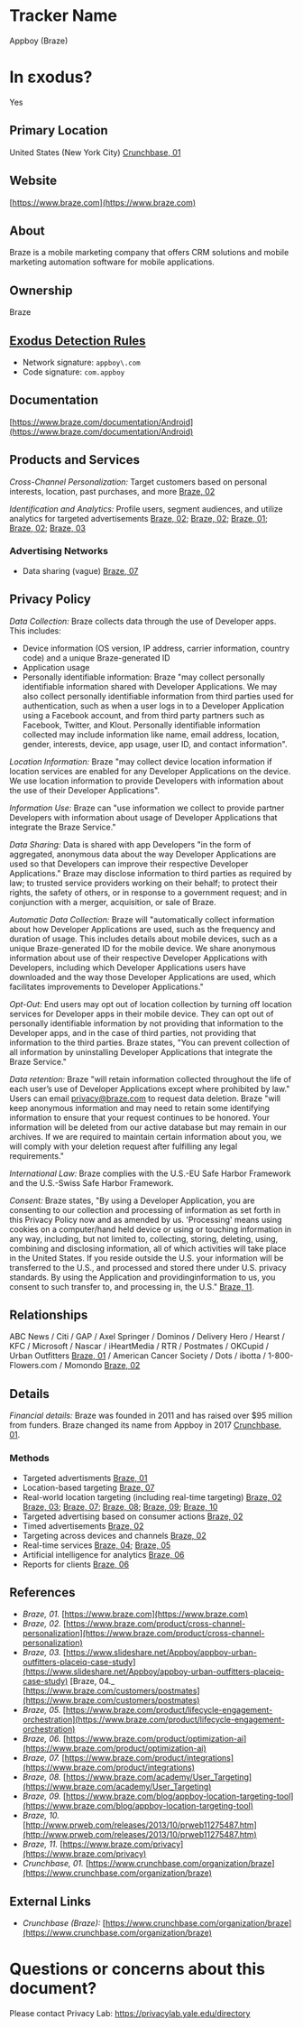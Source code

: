 # Tracker Name
Appboy (Braze)

# In εxodus?
Yes

## Primary Location
United States (New York City) [Crunchbase, 01](https://www.crunchbase.com/organization/braze)

## Website
[https://www.braze.com](https://www.braze.com)

## About
Braze is a mobile marketing company that offers CRM solutions and mobile marketing automation software for mobile applications.

## Ownership
Braze

## [Exodus Detection Rules](https://exodus-privacy.eu.org)
*   Network signature: `appboy\.com`
*   Code signature: `com.appboy`

## Documentation
[https://www.braze.com/documentation/Android](https://www.braze.com/documentation/Android)

## Products and Services
_Cross-Channel Personalization:_ Target customers based on personal interests, location, past purchases, and more [Braze, 02](https://www.braze.com/product/cross-channel-personalization)

_Identification and Analytics:_ Profile users, segment audiences, and utilize analytics for targeted advertisements [Braze, 02](https://www.braze.com/product/cross-channel-personalization); [Braze, 02](https://www.braze.com/product/cross-channel-personalization); [Braze, 01](https://www.braze.com); [Braze, 02](https://www.braze.com/product/cross-channel-personalization); [Braze, 03](https://www.slideshare.net/Appboy/appboy-urban-outfitters-placeiq-case-study)

### Advertising Networks
* Data sharing (vague) [Braze, 07](https://www.braze.com/product/integrations)

## Privacy Policy
_Data Collection:_ Braze collects data through the use of Developer apps. This includes:

* Device information (OS version, IP address, carrier information, country code) and a unique Braze-generated ID
* Application usage
* Personally identifiable information: Braze "may collect personally identifiable information shared with Developer Applications. We may also collect personally identifiable information from third parties used for authentication, such as when a user logs in to a Developer Application using a Facebook account, and from third party partners such as Facebook, Twitter, and Klout. Personally identifiable information collected may include information like name, email address, location, gender, interests, device, app usage, user ID, and contact information".

_Location Information:_ Braze "may collect device location information if location services are enabled for any Developer Applications on the device. We use location information to provide Developers with information about the use of their Developer Applications".

_Information Use:_ Braze can "use information we collect to provide partner Developers with information about usage of Developer Applications that integrate the Braze Service."

_Data Sharing:_ Data is shared with app Developers "in the form of aggregated, anonymous data about the way Developer Applications are used so that Developers can improve their respective Developer Applications." Braze may disclose information to third parties as required by law; to trusted service providers working on their behalf; to protect their rights, the safety of others, or in response to a government request; and in conjunction with a merger, acquisition, or sale of Braze.

_Automatic Data Collection:_ Braze will "automatically collect information about how Developer Applications are used, such as the frequency and duration of usage. This includes details about mobile devices, such as a unique Braze-generated ID for the mobile device. We share anonymous information about use of their respective Developer Applications with Developers, including which Developer Applications users have downloaded and the way those Developer Applications are used, which facilitates improvements to Developer Applications."

_Opt-Out:_ End users may opt out of location collection by turning off location services for Developer apps in their mobile device. They can opt out of personally identifiable information by not providing that information to the Developer apps, and in the case of third parties, not providing that information to the third parties. Braze states, "You can prevent collection of all information by uninstalling Developer Applications that integrate the Braze Service."

_Data retention:_ Braze "will retain information collected throughout the life of each user’s use of Developer Applications except where prohibited by law." Users can email privacy@braze.com to request data deletion. Braze "will keep anonymous information and may need to retain some identifying information to ensure that your request continues to be honored. Your information will be deleted from our active database but may remain in our archives. If we are required to maintain certain information about you, we will comply with your deletion request after fulfilling any legal requirements."

_International Law:_ Braze complies with the U.S.-EU Safe Harbor Framework and the U.S.-Swiss Safe Harbor Framework.

_Consent:_ Braze states, "By using a Developer Application, you are consenting to our collection and processing of information as set forth in this Privacy Policy now and as amended by us. 'Processing' means using cookies on a computer/hand held device or using or touching information in any way, including, but not limited to, collecting, storing, deleting, using, combining and disclosing information, all of which activities will take place in the United States. If you reside outside the U.S. your information will be transferred to the U.S., and processed and stored there under U.S. privacy standards. By using the Application and providinginformation to us, you consent to such transfer to, and processing in, the U.S." [Braze, 11](https://www.braze.com/privacy).

## Relationships
ABC News / Citi / GAP / Axel Springer / Dominos / Delivery Hero / Hearst / KFC / Microsoft / Nascar / iHeartMedia / RTR / Postmates / OKCupid / Urban Outfitters [Braze, 01](https://www.braze.com) / American Cancer Society / Dots / ibotta / 1-800-Flowers.com / Momondo [Braze, 02](https://www.braze.com/customers)

## Details
_Financial details:_ Braze was founded in 2011 and has raised over $95 million from funders. Braze changed its name from Appboy in 2017 [Crunchbase, 01](https://www.crunchbase.com/organization/braze).

### Methods
* Targeted advertisments [Braze, 01](https://www.braze.com)
* Location-based targeting [Braze, 07](https://www.braze.com/product/integrations)
* Real-world location targeting (including real-time targeting) [Braze, 02](https://www.braze.com/product/cross-channel-personalization) [Braze, 03](https://www.slideshare.net/Appboy/appboy-urban-outfitters-placeiq-case-study); [Braze, 07](https://www.braze.com/product/integrations); [Braze, 08](https://www.braze.com/academy/User_Targeting); [Braze, 09](https://www.braze.com/blog/appboy-location-targeting-tool); [Braze, 10](http://www.prweb.com/releases/2013/10/prweb11275487.htm)
* Targeted advertising based on consumer actions [Braze, 02](https://www.braze.com/product/cross-channel-personalization)
* Timed advertisements [Braze, 02](https://www.braze.com/product/cross-channel-personalization)
* Targeting across devices and channels [Braze, 02](https://www.braze.com/product/cross-channel-personalization)
* Real-time services [Braze, 04](https://www.braze.com/customers/postmates); [Braze, 05](https://www.braze.com/product/lifecycle-engagement-orchestration)
* Artificial intelligence for analytics [Braze, 06](https://www.braze.com/product/optimization-ai)
* Reports for clients [Braze, 06](https://www.braze.com/product/optimization-ai)

## References
* _Braze, 01._ [https://www.braze.com](https://www.braze.com)
* _Braze, 02._ [https://www.braze.com/product/cross-channel-personalization](https://www.braze.com/product/cross-channel-personalization)
* _Braze, 03._ [https://www.slideshare.net/Appboy/appboy-urban-outfitters-placeiq-case-study](https://www.slideshare.net/Appboy/appboy-urban-outfitters-placeiq-case-study)
[Braze, 04._ [https://www.braze.com/customers/postmates](https://www.braze.com/customers/postmates)
* _Braze, 05._ [https://www.braze.com/product/lifecycle-engagement-orchestration](https://www.braze.com/product/lifecycle-engagement-orchestration)
* _Braze, 06._ [https://www.braze.com/product/optimization-ai](https://www.braze.com/product/optimization-ai)
* _Braze, 07._ [https://www.braze.com/product/integrations](https://www.braze.com/product/integrations)
* _Braze, 08._ [https://www.braze.com/academy/User_Targeting](https://www.braze.com/academy/User_Targeting)
* _Braze, 09._ [https://www.braze.com/blog/appboy-location-targeting-tool](https://www.braze.com/blog/appboy-location-targeting-tool)
* _Braze, 10._ [http://www.prweb.com/releases/2013/10/prweb11275487.htm](http://www.prweb.com/releases/2013/10/prweb11275487.htm)
* _Braze, 11._ [https://www.braze.com/privacy](https://www.braze.com/privacy)
* _Crunchbase, 01._ [https://www.crunchbase.com/organization/braze](https://www.crunchbase.com/organization/braze)

## External Links
* _Crunchbase (Braze):_ [https://www.crunchbase.com/organization/braze](https://www.crunchbase.com/organization/braze)

# Questions or concerns about this document?
Please contact Privacy Lab: https://privacylab.yale.edu/directory
